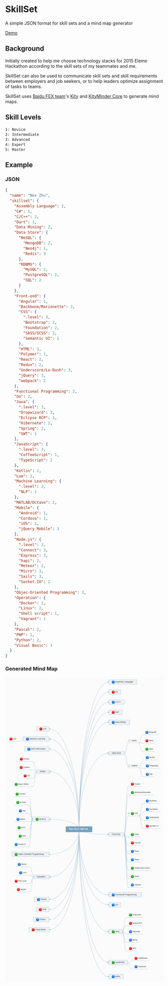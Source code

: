# SkillSet
A simple JSON format for skill sets and a mind map generator

[Demo](http://nexzhu.github.io/SkillSet/)

## Background

Initially created to help me choose technology stacks for 2015 Eleme Hackathon according to the skill sets of my teammates and me.

SkillSet can also be used to communicate skill sets and skill requirements between employers and job seekers, or to help leaders optimize assignment of tasks to teams.

SkillSet uses [Baidu FEX team](http://fex.baidu.com/)'s [Kity](https://github.com/fex-team/kity) and [KityMinder Core](https://github.com/fex-team/kityminder-core) to generate mind maps.

## Skill Levels

    1: Novice
    2: Intermediate
    3: Advanced
    4: Expert
    5: Master

## Example

### JSON

```json
{
  "name": "Nex Zhu",
  "skillset": {
    "Assembly Language": 2,
    "C#": 1,
    "C/C++": 2,
    "Dart": 1,
    "Data Mining": 2,
    "Data Store": {
      "NoSQL": {
        "MongoDB": 2,
        "Neo4j": 1,
        "Redis": 3
      },
      "RDBMS": {
        "MySQL": 2,
        "PostgreSQL": 2,
        "SQL": 2
      }
    },
    "Front-end": {
      "Angular": 1,
      "Backbone/Marionette": 3,
      "CSS": {
        ".level": 3,
        "Bootstrap": 2,
        "Foundation": 2,
        "SASS/SCSS": 2,
        "Semantic UI": 1
      },
      "HTML": 3,
      "Polymer": 1,
      "React": 2,
      "Redux": 2,
      "Underscore/Lo-Dash": 3,
      "jQuery": 3,
      "webpack": 2
    },
    "Functional Programming": 2,
    "Go": 2,
    "Java": {
      ".level": 3,
      "Dropwizard": 3,
      "Eclipse RCP": 1,
      "Hibernate": 2,
      "Spring": 2,
      "SWT": 1
    },
    "JavaScript": {
      ".level": 3,
      "CoffeeScript": 1,
      "TypeScript": 2
    },
    "Kotlin": 2,
    "Lua": 1,
    "Machine Learning": {
      ".level": 2,
      "NLP": 1
    },
    "MATLAB/Octave": 2,
    "Mobile": {
      "Android": 1,
      "Cordova": 1,
      "iOS": 1,
      "jQuery Mobile": 3
    },
    "Node.js": {
      ".level": 3,
      "Connect": 3,
      "Express": 3,
      "hapi": 2,
      "Meteor": 2,
      "Micro": 3,
      "Sails": 3,
      "Socket.IO": 2
    },
    "Objec-Oriented Programming": 3,
    "Operation": {
      "Docker": 2,
      "Linux": 2,
      "Shell script": 1,
      "Vagrant": 1
    },
    "Pascal": 2,
    "PHP": 1,
    "Python": 2,
    "Visual Basic": 1
  }
}
```

### Generated Mind Map

![skill-set.png](docs/skill-set.png)
